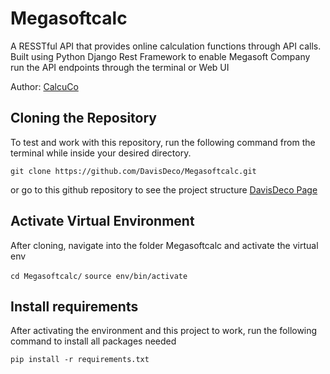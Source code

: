 # Megasoftcalc
A RESSTful API that provides online calculation functions through API calls. Built using Python Django Rest Framework to enable Megasoft Company run the API endpoints through the terminal or Web UI

Author: [CalcuCo](https://github.com/scottjzou)

## Cloning the Repository
To test and work with this repository, run the following command from the terminal while inside your desired directory.

`git clone https://github.com/DavisDeco/Megasoftcalc.git` 

or go to this github repository to see the project structure [DavisDeco Page](https://github.com/DavisDeco/Megasoftcalc.git)


## Activate Virtual Environment
After cloning, navigate into the folder Megasoftcalc and activate the virtual env

`cd Megasoftcalc/`
`source env/bin/activate`

## Install requirements
After activating the environment and this project to work, run the following command to install all packages needed

`pip install -r requirements.txt`
